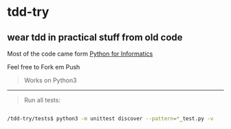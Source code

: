 # tdd-try

## wear tdd in practical stuff from old code

Most of the code came form [Python for Informatics](http://www.pythonlearn.com/book.php)

Feel free to Fork em Push

> Works on Python3

---
> Run all tests: 
```sh

/tdd-try/tests$ python3 -m unittest discover --pattern=*_test.py -v


```
